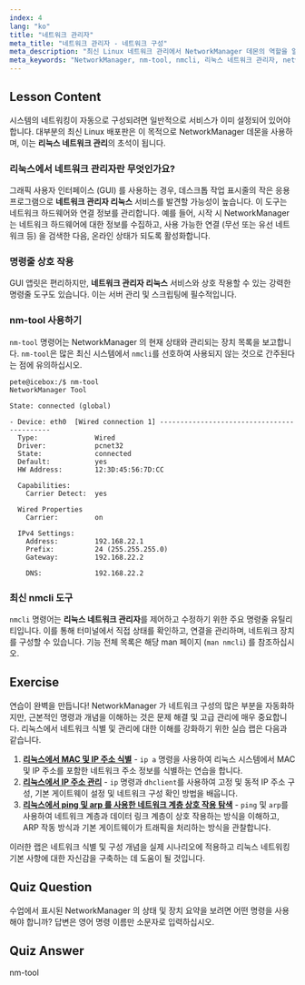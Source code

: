 ```yaml
---
index: 4
lang: "ko"
title: "네트워크 관리자"
meta_title: "네트워크 관리자 - 네트워크 구성"
meta_description: "최신 Linux 네트워크 관리에서 NetworkManager 데몬의 역할을 알아보세요. 이 도구가 네트워크 구성을 자동화하는 방법과 nm-tool 및 강력한 nmcli 명령줄 유틸리티를 사용하여 상호 작용하는 방법을 학습합니다."
meta_keywords: "NetworkManager, nm-tool, nmcli, 리눅스 네트워크 관리자, networkmanager 리눅스, 리눅스 네트워크 관리, 네트워크 구성, 리눅스 네트워킹"
---
```


## Lesson Content

시스템의 네트워킹이 자동으로 구성되려면 일반적으로 서비스가 이미 설정되어 있어야 합니다. 대부분의 최신 Linux 배포판은 이 목적으로 NetworkManager 데몬을 사용하며, 이는 **리눅스 네트워크 관리**의 초석이 됩니다.

### 리눅스에서 네트워크 관리자란 무엇인가요?

그래픽 사용자 인터페이스 (GUI) 를 사용하는 경우, 데스크톱 작업 표시줄의 작은 응용 프로그램으로 **네트워크 관리자 리눅스** 서비스를 발견할 가능성이 높습니다. 이 도구는 네트워크 하드웨어와 연결 정보를 관리합니다. 예를 들어, 시작 시 NetworkManager 는 네트워크 하드웨어에 대한 정보를 수집하고, 사용 가능한 연결 (무선 또는 유선 네트워크 등) 을 검색한 다음, 온라인 상태가 되도록 활성화합니다.

### 명령줄 상호 작용

GUI 앱릿은 편리하지만, **네트워크 관리자 리눅스** 서비스와 상호 작용할 수 있는 강력한 명령줄 도구도 있습니다. 이는 서버 관리 및 스크립팅에 필수적입니다.

### nm-tool 사용하기

`nm-tool` 명령어는 NetworkManager 의 현재 상태와 관리되는 장치 목록을 보고합니다. `nm-tool`은 많은 최신 시스템에서 `nmcli`를 선호하여 사용되지 않는 것으로 간주된다는 점에 유의하십시오.

```plaintext
pete@icebox:/$ nm-tool
NetworkManager Tool

State: connected (global)

- Device: eth0  [Wired connection 1] -------------------------------------------
  Type:              Wired
  Driver:            pcnet32
  State:             connected
  Default:           yes
  HW Address:        12:3D:45:56:7D:CC

  Capabilities:
    Carrier Detect:  yes

  Wired Properties
    Carrier:         on

  IPv4 Settings:
    Address:         192.168.22.1
    Prefix:          24 (255.255.255.0)
    Gateway:         192.168.22.2

    DNS:             192.168.22.2
```

### 최신 nmcli 도구

`nmcli` 명령어는 **리눅스 네트워크 관리자**를 제어하고 수정하기 위한 주요 명령줄 유틸리티입니다. 이를 통해 터미널에서 직접 상태를 확인하고, 연결을 관리하며, 네트워크 장치를 구성할 수 있습니다. 기능 전체 목록은 해당 man 페이지 (`man nmcli`) 를 참조하십시오.

## Exercise

연습이 완벽을 만듭니다! NetworkManager 가 네트워크 구성의 많은 부분을 자동화하지만, 근본적인 명령과 개념을 이해하는 것은 문제 해결 및 고급 관리에 매우 중요합니다. 리눅스에서 네트워크 식별 및 관리에 대한 이해를 강화하기 위한 실습 랩은 다음과 같습니다.

1. **[리눅스에서 MAC 및 IP 주소 식별](https://labex.io/ko/labs/comptia-identify-mac-and-ip-addresses-in-linux-592731)** - `ip a` 명령을 사용하여 리눅스 시스템에서 MAC 및 IP 주소를 포함한 네트워크 주소 정보를 식별하는 연습을 합니다.
2. **[리눅스에서 IP 주소 관리](https://labex.io/ko/labs/comptia-manage-ip-addressing-in-linux-592736)** - `ip` 명령과 `dhclient`를 사용하여 고정 및 동적 IP 주소 구성, 기본 게이트웨이 설정 및 네트워크 구성 확인 방법을 배웁니다.
3. **[리눅스에서 ping 및 arp 를 사용한 네트워크 계층 상호 작용 탐색](https://labex.io/ko/labs/comptia-explore-network-layer-interaction-with-ping-and-arp-in-linux-592746)** - `ping` 및 `arp`를 사용하여 네트워크 계층과 데이터 링크 계층이 상호 작용하는 방식을 이해하고, ARP 작동 방식과 기본 게이트웨이가 트래픽을 처리하는 방식을 관찰합니다.

이러한 랩은 네트워크 식별 및 구성 개념을 실제 시나리오에 적용하고 리눅스 네트워킹 기본 사항에 대한 자신감을 구축하는 데 도움이 될 것입니다.

## Quiz Question

수업에서 표시된 NetworkManager 의 상태 및 장치 요약을 보려면 어떤 명령을 사용해야 합니까? 답변은 영어 명령 이름만 소문자로 입력하십시오.

## Quiz Answer

nm-tool
